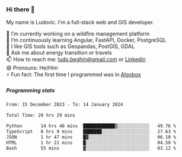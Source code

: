### Hi there 👋

My name is Ludovic. I'm a full-stack web and GIS developer.

 🔭 I’m currently working on a wildfire management platform<br/>
 🌱 I’m continuously learning Angular, FastAPI, Docker, PostgreSQL<br/>
 👯 I like GIS tools such as Geopandas, PostGIS, GDAL<br/>
 💬 Ask me about energy transition or travels<br/>
 📫 How to reach me: ludo.beghin@gmail.com or [Linkedin](https://www.linkedin.com/in/ludovic-beghin/)<br/>
 😄 Pronouns: He/Him<br/>
 ⚡ Fun fact: The first time I programmed was in [Algobox](https://fr.wikipedia.org/wiki/Algobox)<br/>

##### Programming stats
<!--START_SECTION:waka-->

```txt
From: 15 December 2023 - To: 14 January 2024

Total Time: 29 hrs 29 mins

Python       14 hrs 40 mins  ████████████▒░░░░░░░░░░░░   49.76 %
TypeScript   8 hrs 9 mins    ███████░░░░░░░░░░░░░░░░░░   27.63 %
JSON         1 hr 47 mins    █▓░░░░░░░░░░░░░░░░░░░░░░░   06.10 %
HTML         1 hr 21 mins    █░░░░░░░░░░░░░░░░░░░░░░░░   04.58 %
Bash         55 mins         ▓░░░░░░░░░░░░░░░░░░░░░░░░   03.12 %
```

<!--END_SECTION:waka-->
